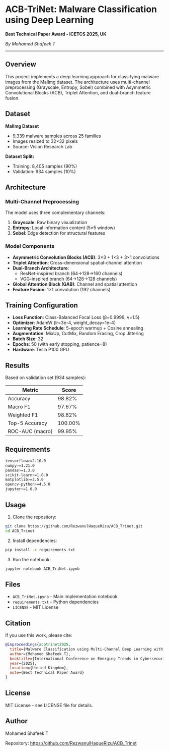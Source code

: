# ACB-TriNet: Malware Classification using Deep Learning

**Best Technical Paper Award - ICETCS 2025, UK**

*By Mohamed Shafeek T*

---

## Overview

This project implements a deep learning approach for classifying malware images from the MalImg dataset. The architecture uses multi-channel preprocessing (Grayscale, Entropy, Sobel) combined with Asymmetric Convolutional Blocks (ACB), Triplet Attention, and dual-branch feature fusion.

## Dataset

**MalImg Dataset**
- 9,339 malware samples across 25 families
- Images resized to 32×32 pixels
- Source: Vision Research Lab

**Dataset Split:**
- Training: 8,405 samples (90%)
- Validation: 934 samples (10%)

## Architecture

### Multi-Channel Preprocessing
The model uses three complementary channels:
1. **Grayscale**: Raw binary visualization
2. **Entropy**: Local information content (5×5 window)
3. **Sobel**: Edge detection for structural features

### Model Components
- **Asymmetric Convolution Blocks (ACB)**: 3×3 + 1×3 + 3×1 convolutions
- **Triplet Attention**: Cross-dimensional spatial-channel attention
- **Dual-Branch Architecture**:
  - ResNet-inspired branch (64→128→160 channels)
  - VGG-inspired branch (64→128→128 channels)
- **Global Attention Block (GAB)**: Channel and spatial attention
- **Feature Fusion**: 1×1 convolution (192 channels)

## Training Configuration

- **Loss Function**: Class-Balanced Focal Loss (β=0.9999, γ=1.5)
- **Optimizer**: AdamW (lr=3e-4, weight_decay=1e-4)
- **Learning Rate Schedule**: 5-epoch warmup + Cosine annealing
- **Augmentation**: MixUp, CutMix, Random Erasing, Crop Jittering
- **Batch Size**: 32
- **Epochs**: 50 (with early stopping, patience=8)
- **Hardware**: Tesla P100 GPU

## Results

Based on validation set (934 samples):

| Metric | Score |
|--------|-------|
| Accuracy | 98.82% |
| Macro F1 | 97.67% |
| Weighted F1 | 98.82% |
| Top-5 Accuracy | 100.00% |
| ROC-AUC (macro) | 99.95% |

## Requirements

```bash
tensorflow>=2.10.0
numpy>=1.21.0
pandas>=1.3.0
scikit-learn>=1.0.0
matplotlib>=3.5.0
opencv-python>=4.5.0
jupyter>=1.0.0
```

## Usage

1. Clone the repository:
```bash
git clone https://github.com/RezwanulHaqueRizu/ACB_Trinet.git
cd ACB_Trinet
```

2. Install dependencies:
```bash
pip install -r requirements.txt
```

3. Run the notebook:
```bash
jupyter notebook ACB_TriNet.ipynb
```

## Files

- `ACB_TriNet.ipynb` - Main implementation notebook
- `requirements.txt` - Python dependencies
- `LICENSE` - MIT License

## Citation

If you use this work, please cite:

```bibtex
@inproceedings{acbtrinet2025,
  title={Malware Classification using Multi-Channel Deep Learning with ACB and Triplet Attention},
  author={Mohamed Shafeek T},
  booktitle={International Conference on Emerging Trends in Cybersecurity (ICETCS)},
  year={2025},
  location={United Kingdom},
  note={Best Technical Paper Award}
}
```

## License

MIT License - see LICENSE file for details.

## Author

Mohamed Shafeek T

Repository: https://github.com/RezwanulHaqueRizu/ACB_Trinet
